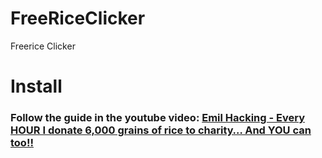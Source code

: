 # FreeRiceClicker
Freerice Clicker

# Install
### Follow the guide in the youtube video: [Emil Hacking - Every HOUR I donate 6,000 grains of rice to charity… And YOU can too!!](https://youtu.be/nSRQllDkHYg)